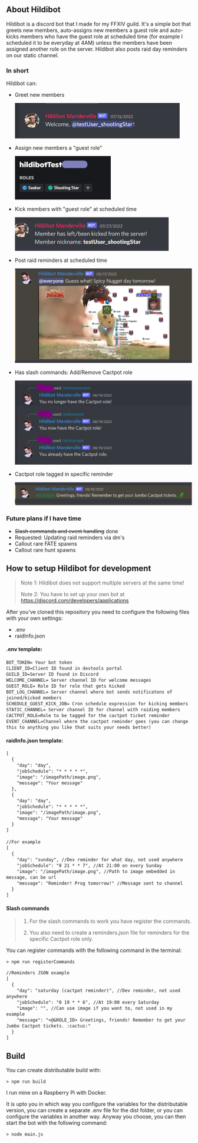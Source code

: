 ## About Hildibot

Hildibot is a discord bot that I made for my FFXIV guild. It's a simple bot that greets new members, auto-assigns new members a guest role and auto-kicks members who have the guest role at scheduled time (for example I scheduled it to be everyday at 4AM) unless the members have been assigned another role on the server. Hildibot also posts raid day reminders on our static channel.

### In short

Hildibot can:

- Greet new members

    ![img_1.png](img_1.png)
- Assign new members a "guest role"

    ![img_2.png](img_2.png)
- Kick members with "guest role" at scheduled time

    ![img_3.png](img_3.png)
- Post raid reminders at scheduled time

    ![img.png](img.png)

- Has slash commands: Add/Remove Cactpot role

  ![img_4.png](img_4.png)

- Cactpot role tagged in specific reminder

  ![img_5.png](img_5.png)

### Future plans if I have time

- ~~Slash commands and event handling~~ done
- Requested: Updating raid reminders via dm's
- Callout rare FATE spawns
- Callout rare hunt spawns

## How to setup Hildibot for development

>Note 1: Hildibot does not support multiple servers at the same time!
>
>Note 2: You have to set up your own bot at https://discord.com/developers/applications

After you've cloned this repository you need to configure the following files with your own settings:

- .env
- raidInfo.json

#### .env template:   
```
BOT_TOKEN= Your bot token
CLIENT_ID=Client ID found in devtools portal
GUILD_ID=Server ID found in Discord
WELCOME_CHANNEL= Server channel ID for welcome messages
GUEST_ROLE= Role ID for role that gets kicked 
BOT_LOG_CHANNEL= Server channel where bot sends notificatons of joined/kicked members
SCHEDULE_GUEST_KICK_JOB= Cron schedule expression for kicking members 
STATIC_CHANNEL= Server channel ID for channel with raiding members
CACTPOT_ROLE=Role to be tagged for the cactpot ticket reminder
EVENT_CHANNEL=Channel where the cactpot reminder goes (you can change this to anything you like that suits your needs better)
```

#### raidInfo.json template:
```
[
  {
    "day": "day",
    "jobSchedule": "* * * * *",
    "image": "/imagePath/image.png",
    "message": "Your message"
  },
  {
    "day": "day",
    "jobSchedule": "* * * * *",
    "image": "/imagePath/image.png",
    "message": "Your message"
  }
]

//For example
[
  {
    "day": "sunday", //Dev reminder for what day, not used anywhere
    "jobSchedule": "0 21 * * 7", //At 21:00 on every Sunday
    "image": "/imagePath/image.png", //Path to image embedded in message, can be url
    "message": "Reminder! Prog tomorrow!" //Message sent to channel
  }
]
```

#### Slash commands

> 1. For the slash commands to work you have register the commands.
>
> 1. You also need to create a reminders.json file for reminders for the specific Cactpot role only.

You can register commands with the following command in the terminal:

```
> npm run registerCommands
```

```
//Reminders JSON example
[
  {
    "day": "saturday (cactpot reminder)", //Dev reminder, not used anywhere
    "jobSchedule": "0 19 * * 6", //At 19:00 every Saturday
    "image": "", //Can use image if you want to, not used in my example
    "message": "<@&ROLE_ID> Greetings, friends! Remember to get your Jumbo Cactpot tickets. :cactus:"
  }
]
```

## Build

You can create distributable build with:
```
> npm run build
```
I run mine on a Raspberry Pi with Docker.

It is upto you in which way you configure the variables for the distributable version, you can create a separate .env file for the dist folder, or you can configure the variables in another way. Anyway you choose, you can then start the bot with the following command:
```
> node main.js
```